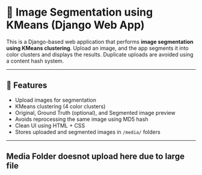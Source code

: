 # 🧠 Image Segmentation using KMeans (Django Web App)

This is a Django-based web application that performs **image segmentation using KMeans clustering**. Upload an image, and the app segments it into color clusters and displays the results. Duplicate uploads are avoided using a content hash system.

---

## 🚀 Features

- Upload images for segmentation
- KMeans clustering (4 color clusters)
- Original, Ground Truth (optional), and Segmented image preview
- Avoids reprocessing the same image using MD5 hash
- Clean UI using HTML + CSS
- Stores uploaded and segmented images in `/media/` folders

---
## Media Folder doesnot upload here due to large file
